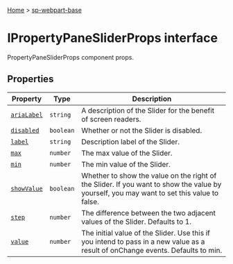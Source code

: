<!-- docId=sp-webpart-base.ipropertypanesliderprops -->

[Home](./index.md) &gt; [sp-webpart-base](./sp-webpart-base.md)

# IPropertyPaneSliderProps interface

PropertyPaneSliderProps component props.

## Properties

|  Property | Type | Description |
|  --- | --- | --- |
|  [`ariaLabel`](./sp-webpart-base.ipropertypanesliderprops.arialabel.md) | `string` | A description of the Slider for the benefit of screen readers. |
|  [`disabled`](./sp-webpart-base.ipropertypanesliderprops.disabled.md) | `boolean` | Whether or not the Slider is disabled. |
|  [`label`](./sp-webpart-base.ipropertypanesliderprops.label.md) | `string` | Description label of the Slider. |
|  [`max`](./sp-webpart-base.ipropertypanesliderprops.max.md) | `number` | The max value of the Slider. |
|  [`min`](./sp-webpart-base.ipropertypanesliderprops.min.md) | `number` | The min value of the Slider. |
|  [`showValue`](./sp-webpart-base.ipropertypanesliderprops.showvalue.md) | `boolean` | Whether to show the value on the right of the Slider. If you want to show the value by yourself, you may want to set this value to false. |
|  [`step`](./sp-webpart-base.ipropertypanesliderprops.step.md) | `number` | The difference between the two adjacent values of the Slider. Defaults to 1. |
|  [`value`](./sp-webpart-base.ipropertypanesliderprops.value.md) | `number` | The initial value of the Slider. Use this if you intend to pass in a new value as a result of onChange events. Defaults to min. |

